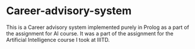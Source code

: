 # Career-advisory-system
This is a Career advisory system implemented purely in Prolog as a part of the assignment for AI course. It was a part of the assignment for the Artificial Intelligence course I took at IIITD. 
